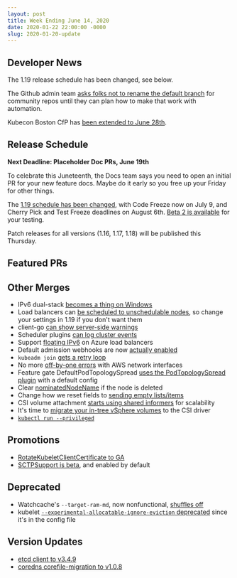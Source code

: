 ```yaml
---
layout: post
title: Week Ending June 14, 2020
date: 2020-01-22 22:00:00 -0000
slug: 2020-01-20-update
---
```


## Developer News

The 1.19 release schedule has been changed, see below.

The Github admin team [asks folks not to rename the default branch](https://groups.google.com/forum/?utm_medium=email&utm_source=footer#!topic/kubernetes-dev/jvRPIscaDek) for community repos until they can plan how to make that work with automation.

Kubecon Boston CfP has [been extended to June 28th](https://events.linuxfoundation.org/kubecon-cloudnativecon-north-america/program/cfp/).

## Release Schedule

**Next Deadline: Placeholder Doc PRs, June 19th**

To celebrate this Juneteenth, the Docs team says you need to open an initial PR for your new feature docs. Maybe do it early so you free up your Friday for other things.

The [1.19 schedule has been changed](https://github.com/kubernetes/sig-release/tree/master/releases/release-1.19), with Code Freeze now on July 9, and Cherry Pick and Test Freeze deadlines on August 6th.  [Beta 2 is available](https://github.com/kubernetes/kubernetes/blob/master/CHANGELOG/CHANGELOG-1.19.md/#v1190-beta2) for your testing.

Patch releases for all versions (1.16, 1.17, 1.18) will be published this Thursday.

## Featured PRs


## Other Merges

* IPv6 dual-stack [becomes a thing on Windows](https://github.com/kubernetes/kubernetes/pull/90853)
* Load balancers can [be scheduled to unschedulable nodes](https://github.com/kubernetes/kubernetes/pull/90823), so change your settings in 1.19 if you don't want them
* client-go [can show server-side warnings](https://github.com/kubernetes/kubernetes/pull/73032)
* Scheduler plugins [can log cluster events](https://github.com/kubernetes/kubernetes/pull/92010)
* Support [floating IPv6](https://github.com/kubernetes/kubernetes/pull/91997) on Azure load balancers
* Default admission webhooks are now [actually enabled](https://github.com/kubernetes/kubernetes/pull/91995)
* `kubeadm join` [gets a retry loop](https://github.com/kubernetes/kubernetes/pull/91952)
* No more [off-by-one errors](https://github.com/kubernetes/kubernetes/pull/91889) with AWS network interfaces
* Feature gate DefaultPodTopologySpread [uses the PodTopologySpread plugin](https://github.com/kubernetes/kubernetes/pull/91793) with a default config
* Clear [nominatedNodeName](https://github.com/kubernetes/kubernetes/pull/91750) if the node is deleted
* Change how we reset fields to [sending empty lists/items](https://github.com/kubernetes/kubernetes/pull/91748)
* CSI volume attachment [starts using shared informers](https://github.com/kubernetes/kubernetes/pull/91307) for scalability
* It's time to [migrate your in-tree vSphere volumes](https://github.com/kubernetes/kubernetes/pull/90911) to the CSI driver
* [`kubectl run --privileged`](https://github.com/kubernetes/kubernetes/pull/90569)

## Promotions

* [RotateKubeletClientCertificate to GA](https://github.com/kubernetes/kubernetes/pull/91780)
* [SCTPSupport is beta](https://github.com/kubernetes/kubernetes/pull/88932), and enabled by default

## Deprecated

* Watchcache's `--target-ram-md`, now nonfunctional, [shuffles off](https://github.com/kubernetes/kubernetes/pull/91818)
* kubelet [`--experimental-allocatable-ignore-eviction` deprecated](https://github.com/kubernetes/kubernetes/pull/91578) since it's in the config file

## Version Updates

* [etcd client to v3.4.9](https://github.com/kubernetes/kubernetes/pull/92075)
* [coredns corefile-migration to v1.0.8](https://github.com/kubernetes/kubernetes/pull/91856)
